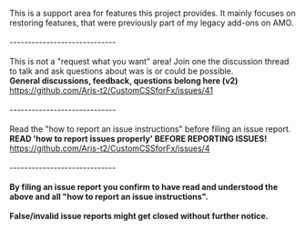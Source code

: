 This is a support area for features this project provides. It mainly focuses on restoring features, that were previously part of my legacy add-ons on AMO.</br>
</br>
-----------------------------</br>
</br>
This is not a "request what you want" area! Join one the discussion thread to talk and ask questions about was is or could be possible.</br>
<b>General discussions, feedback, questions belong here (v2)</b></br>
https://github.com/Aris-t2/CustomCSSforFx/issues/41</br>
</br>
-----------------------------</br>
</br>
Read the "how to report an issue instructions" before filing an issue report.</br>
<b>READ 'how to report issues properly' BEFORE REPORTING ISSUES!</b></br>
https://github.com/Aris-t2/CustomCSSforFx/issues/4</br>
</br>
-----------------------------</br>
</br>
<b>By filing an issue report you confirm to have read and understood the above and all "how to report an issue instructions".</b></br>
</br>
<b>False/invalid issue reports might get closed without further notice.</b></br>
